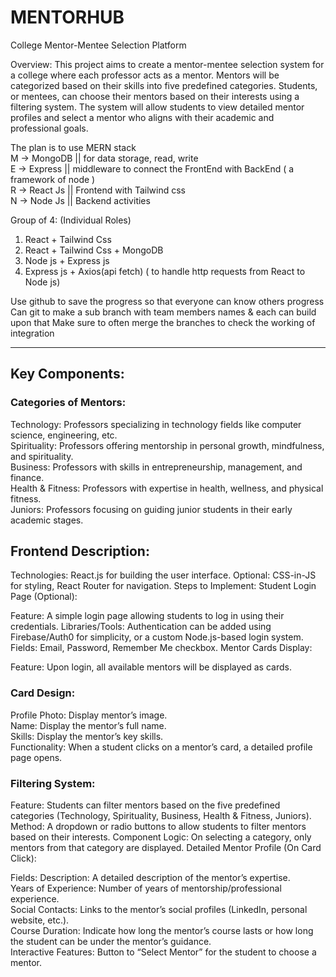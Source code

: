 # MENTORHUB
College Mentor-Mentee Selection Platform

Overview: 
This project aims to create a mentor-mentee selection system for a college where each professor acts as a mentor. Mentors will be categorized based on their skills into five predefined categories. Students, or mentees, can choose their mentors based on their interests using a filtering system. The system will allow students to view detailed mentor profiles and select a mentor who aligns with their academic and professional goals.

The plan is to use MERN stack \
M ->  MongoDB || for data storage, read, write \
E -> Express  || middleware to connect the FrontEnd with BackEnd ( a framework of node ) \
R -> React Js || Frontend with Tailwind css \
N -> Node Js  || Backend activities

Group of 4: (Individual Roles)
1. React + Tailwind Css
2. React + Tailwind Css + MongoDB
3. Node js + Express js
4. Express js + Axios(api fetch) ( to handle http requests from React to Node js)

Use github to save the progress so that everyone can know others progress
Can git to make a sub branch with team members names & each can build upon that
Make sure to often merge the branches to check the working of integration

----------

## Key Components:
### Categories of Mentors:
Technology: Professors specializing in technology fields like computer science, engineering, etc. \
Spirituality: Professors offering mentorship in personal growth, mindfulness, and spirituality. \
Business: Professors with skills in entrepreneurship, management, and finance. \
Health & Fitness: Professors with expertise in health, wellness, and physical fitness. \
Juniors: Professors focusing on guiding junior students in their early academic stages. 

## Frontend Description:
Technologies:
React.js for building the user interface.
Optional: CSS-in-JS for styling, React Router for navigation.
Steps to Implement:
Student Login Page (Optional):

Feature: A simple login page allowing students to log in using their credentials.
Libraries/Tools: Authentication can be added using Firebase/Auth0 for simplicity, or a custom Node.js-based login system.
Fields: Email, Password, Remember Me checkbox.
Mentor Cards Display:

Feature: Upon login, all available mentors will be displayed as cards. 
### Card Design: 
Profile Photo: Display mentor’s image. \
Name: Display the mentor’s full name. \
Skills: Display the mentor’s key skills. \
Functionality: When a student clicks on a mentor’s card, a detailed profile page opens. 

### Filtering System:
Feature: Students can filter mentors based on the five predefined categories (Technology, Spirituality, Business, Health & Fitness, Juniors).
Method: A dropdown or radio buttons to allow students to filter mentors based on their interests.
Component Logic: On selecting a category, only mentors from that category are displayed.
Detailed Mentor Profile (On Card Click):

Fields:
Description: A detailed description of the mentor’s expertise. \
Years of Experience: Number of years of mentorship/professional experience. \
Social Contacts: Links to the mentor’s social profiles (LinkedIn, personal website, etc.). \
Course Duration: Indicate how long the mentor’s course lasts or how long the student can be under the mentor’s guidance. \
Interactive Features:
Button to “Select Mentor” for the student to choose a mentor.
